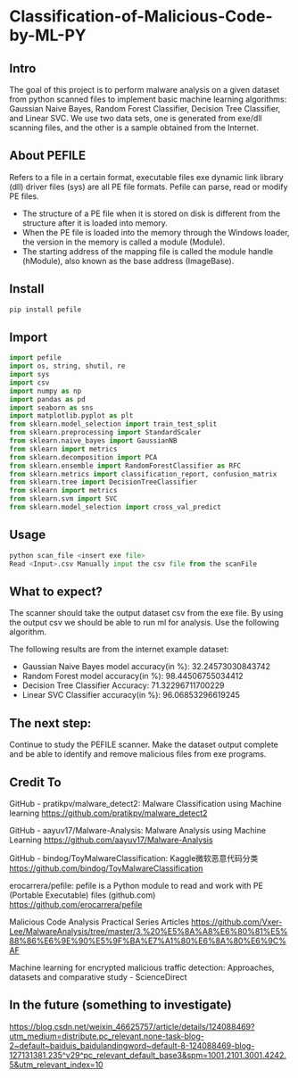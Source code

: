 # Classification-of-Malicious-Code-by-ML-PY

## Intro
The goal of this project is to perform malware analysis on a given dataset from python scanned files to implement basic machine learning algorithms: Gaussian Naive Bayes, Random Forest Classifier, Decision Tree Classifier, and Linear SVC. We use two data sets, one is generated from exe/dll scanning files, and the other is a sample obtained from the Internet.

## About PEFILE
Refers to a file in a certain format, executable files exe dynamic link library (dll) driver files (sys) are all PE file formats.
Pefile can parse, read or modify PE files.
- The structure of a PE file when it is stored on disk is different from the structure after it is loaded into memory.
- When the PE file is loaded into the memory through the Windows loader, the version in the memory is called a module (Module).
- The starting address of the mapping file is called the module handle (hModule), also known as the base address (ImageBase).

## Install
````python
pip install pefile
```````````````````````
## Import
````python
import pefile
import os, string, shutil, re
import sys
import csv
import numpy as np
import pandas as pd
import seaborn as sns
import matplotlib.pyplot as plt
from sklearn.model_selection import train_test_split
from sklearn.preprocessing import StandardScaler
from sklearn.naive_bayes import GaussianNB
from sklearn import metrics 
from sklearn.decomposition import PCA
from sklearn.ensemble import RandomForestClassifier as RFC
from sklearn.metrics import classification_report, confusion_matrix
from sklearn.tree import DecisionTreeClassifier
from sklearn import metrics
from sklearn.svm import SVC
from sklearn.model_selection import cross_val_predict
`````````````````````````````````````````````````````````

## Usage
```````python
python scan_file <insert exe file>
Read <Input>.csv Manually input the csv file from the scanFile
```````````````````````````````````
## What to expect?
The scanner should take the output dataset csv from the exe file. By using the output csv we should be able to run ml for analysis. Use the following algorithm.

The following results are from the internet example dataset:
- Gaussian Naive Bayes model accuracy(in %): 32.24573030843742
- Random Forest model accuracy(in %): 98.44506755034412
- Decision Tree Classifier Accuracy: 71.32296711700229
- Linear SVC Classifier accuracy(in %): 96.06853296619245

## The next step:
Continue to study the PEFILE scanner. Make the dataset output complete and be able to identify and remove malicious files from exe programs.

## Credit To
GitHub - pratikpv/malware_detect2: Malware Classification using Machine learning
https://github.com/pratikpv/malware_detect2

GitHub - aayuv17/Malware-Analysis: Malware Analysis using Machine Learning
https://github.com/aayuv17/Malware-Analysis

GitHub - bindog/ToyMalwareClassification: Kaggle微软恶意代码分类
https://github.com/bindog/ToyMalwareClassification

erocarrera/pefile: pefile is a Python module to read and work with PE (Portable Executable) files (github.com) https://github.com/erocarrera/pefile

Malicious Code Analysis Practical Series Articles
https://github.com/Vxer-Lee/MalwareAnalysis/tree/master/3.%20%E5%8A%A8%E6%80%81%E5%88%86%E6%9E%90%E5%9F%BA%E7%A1%80%E6%8A%80%E6%9C%AF

Machine learning for encrypted malicious traffic detection: Approaches, datasets and comparative study - ScienceDirect

## In the future (something to investigate)
https://blog.csdn.net/weixin_46625757/article/details/124088469?utm_medium=distribute.pc_relevant.none-task-blog-2~default~baidujs_baidulandingword~default-8-124088469-blog-127131381.235^v29^pc_relevant_default_base3&spm=1001.2101.3001.4242.5&utm_relevant_index=10
